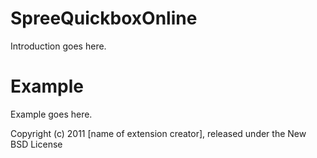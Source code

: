 SpreeQuickboxOnline
===================

Introduction goes here.


Example
=======

Example goes here.


Copyright (c) 2011 [name of extension creator], released under the New BSD License
